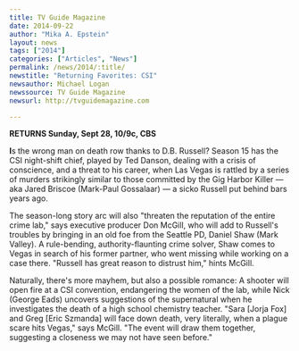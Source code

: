 ```yaml
---
title: TV Guide Magazine
date: 2014-09-22
author: "Mika A. Epstein"
layout: news
tags: ["2014"]
categories: ["Articles", "News"]
permalink: /news/2014/:title/
newstitle: "Returning Favorites: CSI"
newsauthor: Michael Logan
newssource: TV Guide Magazine
newsurl: http://tvguidemagazine.com

---
```


**RETURNS Sunday, Sept 28, 10/9c, CBS**

**I**s the wrong man on death row thanks to D.B. Russell? Season 15 has the CSI night-shift chief, played by Ted Danson, dealing with a crisis of conscience, and a threat to his career, when Las Vegas is rattled by a series of murders strikingly similar to those committed by the Gig Harbor Killer &#8212; aka Jared Briscoe (Mark-Paul Gossalaar) &#8212; a sicko Russell put behind bars years ago.

The season-long story arc will also "threaten the reputation of the entire crime lab," says executive producer Don McGill, who will add to Russell's troubles by bringing in an old foe from the Seattle PD, Daniel Shaw (Mark Valley). A rule-bending, authority-flaunting crime solver, Shaw comes to Vegas in search of his former partner, who went missing while working on a case there. "Russell has great reason to distrust him," hints McGill.

Naturally, there's more mayhem, but also a possible romance: A shooter will open fire at a CSI convention, endangering the women of the lab, while Nick (George Eads) uncovers suggestions of the supernatural when he investigates the death of a high school chemistry teacher. "Sara [Jorja Fox] and Greg [Eric Szmanda] will face down death, very literally, when a plague scare hits Vegas," says McGill. "The event will draw them together, suggesting a closeness we may not have seen before."
